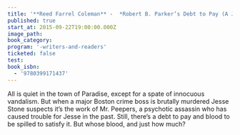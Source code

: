 ```yaml
---
title: '**Reed Farrel Coleman** -  *Robert B. Parker’s Debt to Pay (A Jesse Stone Novel)*'
published: true
start_at: 2015-09-22T19:00:00.000Z
image_path:
book_category:
program: '-writers-and-readers'
ticketed: false
test:
book_isbn:
  - '9780399171437'
---
```



All is quiet in the town of Paradise, except for a spate of innocuous vandalism. But when a major Boston crime boss is brutally murdered Jesse Stone suspects it’s the work of Mr. Peepers, a psychotic assassin who has caused trouble for Jesse in the past. Still, there’s a debt to pay and blood to be spilled to satisfy it. But whose blood, and just how much?